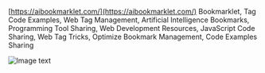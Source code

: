 [https://aibookmarklet.com/](https://aibookmarklet.com/)
Bookmarklet, Tag Code Examples, Web Tag Management, Artificial Intelligence Bookmarks, Programming Tool Sharing, Web Development Resources, JavaScript Code Sharing, Web Tag Tricks, Optimize Bookmark Management, Code Examples Sharing

![Image text](https://raw.github.com/yourName/repositpry/master/yourprojectName/img-folder/test.jpg)
